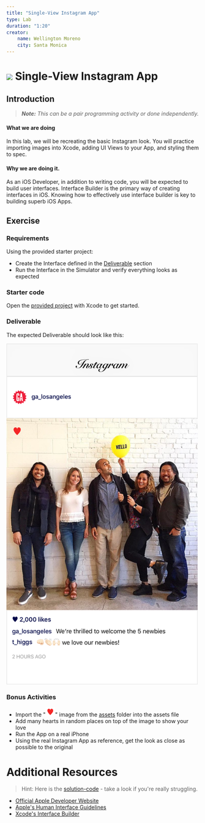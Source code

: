 ```yaml
---
title: "Single-View Instagram App"
type: Lab
duration: "1:20"
creator:
    name: Wellington Moreno
    city: Santa Monica
---
```



# ![](https://ga-dash.s3.amazonaws.com/production/assets/logo-9f88ae6c9c3871690e33280fcf557f33.png) Single-View Instagram App

## Introduction

> ***Note:*** _This can be a pair programming activity or done independently._

#### What we are doing
In this lab, we will be recreating the basic Instagram look. You will practice importing images into Xcode, adding UI Views to your App, and styling them to spec.


#### Why we are doing it.
As an iOS Developer, in addition to writing code, you will be expected to build user interfaces. Interface Builder is the primary way of creating interfaces in iOS. Knowing how to effectively use interface builder is key to building superb iOS Apps.

## Exercise

### Requirements

Using the provided starter project:

+ Create the Interface defined in the [Deliverable](#Deliverable) section
+ Run the Interface in the Simulator and verify everything looks as expected


### Starter code

Open the [provided project](starter-code) with Xcode to get started.

### Deliverable

The expected Deliverable should look like this:


<img align="center" src="assets/Deliverable.png" width = "500">



### Bonus Activities

+ Import the "<img src="assets/Heart@1x.png" width="25"></img>" image from the [assets](assets) folder into the assets file
+ Add many hearts in random places on top of the image to show your love
+ Run the App on a real iPhone
+ Using the real Instagram App as reference, get the look as close as possible to the original


# Additional Resources

>Hint: Here is the [solution-code](solution-code) - take a look if you're really struggling.


+ [Official Apple Developer Website](https://developer.apple.com/library/ios/navigation/)
+ [Apple's Human Interface Guidelines](https://developer.apple.com/library/ios/documentation/UserExperience/Conceptual/MobileHIG/)
+ [Xcode's Interface Builder](https://developer.apple.com/library/ios/recipes/Xcode_help-interface_builder/Chapters/AboutInterfaceBuilder.html)
